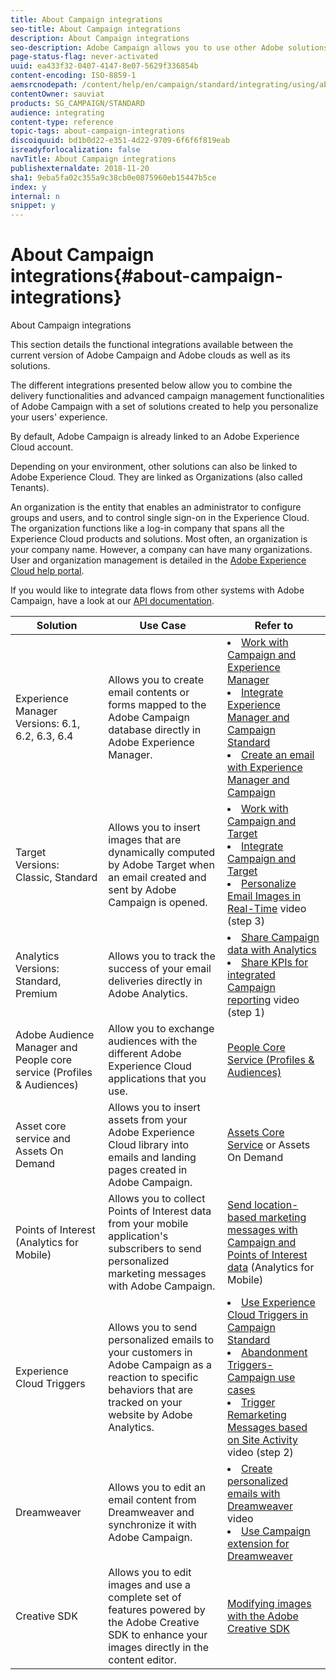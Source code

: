 ```yaml
---
title: About Campaign integrations
seo-title: About Campaign integrations
description: About Campaign integrations
seo-description: Adobe Campaign allows you to use other Adobe solutions and combine their different capabilities.
page-status-flag: never-activated
uuid: ea433f32-0407-4147-8e07-5629f336854b
content-encoding: ISO-8859-1
aemsrcnodepath: /content/help/en/campaign/standard/integrating/using/about-campaign-integrations
contentOwner: sauviat
products: SG_CAMPAIGN/STANDARD
audience: integrating
content-type: reference
topic-tags: about-campaign-integrations
discoiquuid: bd1b0d22-e351-4d22-9709-6f6f6f819eab
isreadyforlocalization: false
navTitle: About Campaign integrations
publishexternaldate: 2018-11-20
sha1: 9eba5fa02c355a9c38cb0e0875960eb15447b5ce
index: y
internal: n
snippet: y
---
```


# About Campaign integrations{#about-campaign-integrations}

About Campaign integrations

This section details the functional integrations available between the current version of Adobe Campaign and Adobe clouds as well as its solutions.

The different integrations presented below allow you to combine the delivery functionalities and advanced campaign management functionalities of Adobe Campaign with a set of solutions created to help you personalize your users' experience.

By default, Adobe Campaign is already linked to an Adobe Experience Cloud account.

Depending on your environment, other solutions can also be linked to Adobe Experience Cloud. They are linked as Organizations (also called Tenants).

An organization is the entity that enables an administrator to configure groups and users, and to control single sign-on in the Experience Cloud. The organization functions like a log-in company that spans all the Experience Cloud products and solutions. Most often, an organization is your company name. However, a company can have many organizations. User and organization management is detailed in the [Adobe Experience Cloud help portal](https://marketing.adobe.com/resources/help/en_US/mcloud/organizations.html).

If you would like to integrate data flows from other systems with Adobe Campaign, have a look at our [API documentation](https://docs.campaign.adobe.com/doc/standard/en/api/ACS_API.html).

<table> 
 <thead> 
  <tr> 
   <th> Solution<br /> </th> 
   <th> Use Case<br /> </th> 
   <th> Refer to<br /> </th> 
  </tr> 
 </thead> 
 <tbody> 
  <tr> 
   <td> Experience Manager<br /> Versions: 6.1, 6.2, 6.3, 6.4<br /> </td> 
   <td> Allows you to create email contents or forms mapped to the Adobe Campaign database directly in Adobe Experience Manager.<br /> </td> 
   <td> <li> <a href="../../integrating/using/integrating-with-experience-manager.md">Work with Campaign and Experience Manager</a> </li> <li> <a href="https://helpx.adobe.com/experience-manager/6-4/sites/administering/using/campaignstandard.html">Integrate Experience Manager and Campaign Standard</a> </li> <li> <a href="https://docs.campaign.adobe.com/doc/standard/getting_started/en/ACS_AEM.html">Create an email with Experience Manager and Campaign</a> </li> </td> 
  </tr> 
  <tr> 
   <td> Target<br /> Versions: Classic, Standard<br /> </td> 
   <td> Allows you to insert images that are dynamically computed by Adobe Target when an email created and sent by Adobe Campaign is opened.<br /> </td> 
   <td> <li> <a href="../../integrating/using/about-campaign-target-integration.md">Work with Campaign and Target</a> </li> <li> <a href="https://marketing.adobe.com/resources/help/en_US/target/a4t/c_campaign_and_target.html">Integrate Campaign and Target</a> </li> <li> <a href="https://helpx.adobe.com/marketing-cloud/how-to/email-marketing.html">Personalize Email Images in Real-Time</a> video (step 3) </li> </td> 
  </tr> 
  <tr> 
   <td> Analytics<br /> Versions: Standard, Premium <br /> </td> 
   <td> Allows you to track the success of your email deliveries directly in Adobe Analytics.<br /> </td> 
   <td> <li> <a href="../../integrating/using/about-campaign-analytics-integration.md">Share Campaign data with Analytics</a> </li> <li> <a href="https://helpx.adobe.com/marketing-cloud/how-to/email-marketing.html">Share KPIs for integrated Campaign reporting</a> video (step 1) </li> </td> 
  </tr> 
  <tr> 
   <td> Adobe Audience Manager and People core service (Profiles &amp; Audiences)<br /> </td> 
   <td> Allow you to exchange audiences with the different Adobe Experience Cloud applications that you use.<br /> </td> 
   <td> <a href="../../integrating/using/about-campaign-audience-manager-or-people-core-service-integration.md">People Core Service (Profiles &amp; Audiences)</a><br /> </td> 
  </tr> 
  <tr> 
   <td> Asset core service and Assets On Demand<br /> </td> 
   <td> Allows you to insert assets from your Adobe Experience Cloud library into emails and landing pages created in Adobe Campaign.<br /> </td> 
   <td> <a href="../../integrating/using/working-with-campaign-and-assets-core-service.md">Assets Core Service</a> or Assets On Demand<br /> </td> 
  </tr> 
  <tr> 
   <td> Points of Interest (Analytics for Mobile)<br /> </td> 
   <td> Allows you to collect Points of Interest data from your mobile application's subscribers to send personalized marketing messages with Adobe Campaign.<br /> </td> 
   <td> <a href="../../integrating/using/about-campaign-points-of-interest-data-integration.md">Send location-based marketing messages with Campaign and Points of Interest data</a> (Analytics for Mobile)<br /> </td> 
  </tr> 
  <tr> 
   <td> Experience Cloud Triggers<br /> </td> 
   <td> Allows you to send personalized emails to your customers in Adobe Campaign as a reaction to specific behaviors that are tracked on your website by Adobe Analytics.<br /> </td> 
   <td> <li> <a href="../../integrating/using/about-adobe-experience-cloud-triggers.md">Use Experience Cloud Triggers in Campaign Standard</a> </li> <li> <a href="../../integrating/using/abandonment-triggers-use-cases.md">Abandonment Triggers-Campaign use cases</a> </li> <li> <a href="https://helpx.adobe.com/marketing-cloud/how-to/email-marketing.html">Trigger Remarketing Messages based on Site Activity</a> video (step 2) </li> </td> 
  </tr> 
  <tr> 
   <td> Dreamweaver<br /> </td> 
   <td> Allows you to edit an email content from Dreamweaver and synchronize it with Adobe Campaign.<br /> </td> 
   <td> <li> <a href="https://docs.campaign.adobe.com/doc/standard/en/Videos/ACS_Dreamweaver.mp4">Create personalized emails with Dreamweaver</a> video </li> <li> <a href="https://helpx.adobe.com/dreamweaver/using/working-with-dreamweaver-and-campaign.html">Use Campaign extension for Dreamweaver</a> </li> </td> 
  </tr> 
  <tr> 
   <td> Creative SDK<br /> </td> 
   <td> Allows you to edit images and use a complete set of features powered by the Adobe Creative SDK to enhance your images directly in the content editor.<br /> </td> 
   <td> <a href="../../designing/using/modifying-images-with-the-adobe-creative-sdk.md">Modifying images with the Adobe Creative SDK</a><br /> </td> 
  </tr> 
 </tbody> 
</table>

